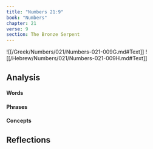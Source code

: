 ```yaml
---
title: "Numbers 21:9"
book: "Numbers"
chapter: 21
verse: 9
section: The Bronze Serpent
---
```

![[/Greek/Numbers/021/Numbers-021-009G.md#Text]]
![[/Hebrew/Numbers/021/Numbers-021-009H.md#Text]]

## Analysis

#### Words

#### Phrases

#### Concepts

## Reflections

